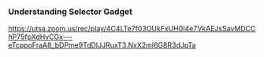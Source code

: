 ### Understanding Selector Gadget
https://utsa.zoom.us/rec/play/4C4LTe7f03OUkFxUH0I4e7VkAEJsSavMDCChP75fpXdHvCGx---eTcppoFraA8_bDPme9TdDIJJRuxT3.NxX2ml6G8R3dJpTa
<br/>

